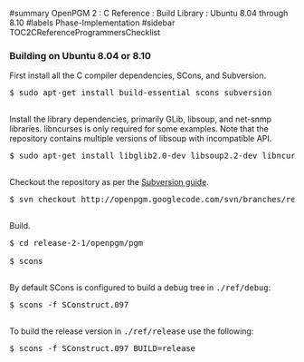 ﻿#summary OpenPGM 2 : C Reference : Build Library : Ubuntu 8.04 through 8.10
#labels Phase-Implementation
#sidebar TOC2CReferenceProgrammersChecklist
### Building on Ubuntu 8.04 or 8.10 ###
First install all the C compiler dependencies, SCons, and Subversion.
<pre>
$ sudo apt-get install build-essential scons subversion<br>
</pre>
Install the library dependencies, primarily GLib, libsoup, and net-snmp libraries.  libncurses is only required for some examples.  Note that the repository contains multiple versions of libsoup with incompatible API.
<pre>
$ sudo apt-get install libglib2.0-dev libsoup2.2-dev libncurses5-dev libsnmp-dev<br>
</pre>
Checkout the repository as per the [Subversion guide](http://code.google.com/p/openpgm/source/checkout).
<pre>
$ svn checkout http://openpgm.googlecode.com/svn/branches/release-2-1<br>
</pre>
Build.
<pre>
$ cd release-2-1/openpgm/pgm<br>
$ scons<br>
</pre>
By default SCons is configured to build a debug tree in <tt>./ref/debug</tt>:
<pre>
$ scons -f SConstruct.097<br>
</pre>
To build the release version in <tt>./ref/release</tt> use the following:
<pre>
$ scons -f SConstruct.097 BUILD=release<br>
</pre>